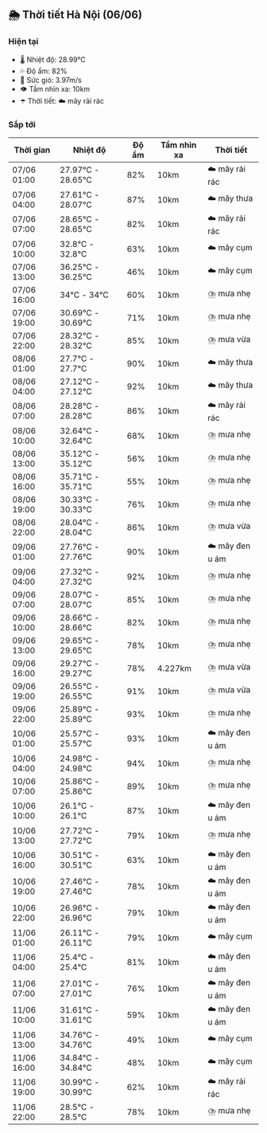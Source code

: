 ## 🌦️ Thời tiết Hà Nội (06/06)

### Hiện tại

- 🌡️ Nhiệt độ: 28.99℃
- 💦 Độ ẩm: 82%
- 💨 Sức gió: 3.97m/s
- 👁️ Tầm nhìn xa: 10km
- ☂️ Thời tiết: ☁️ mây rải rác

### Sắp tới

| Thời gian | Nhiệt độ | Độ ẩm | Tầm nhìn xa | Thời tiết |
| --- | --- | --- | --- | --- |
| 07/06 01:00 | 27.97℃ - 28.65℃ | 82% | 10km | ☁️ mây rải rác |
| 07/06 04:00 | 27.61℃ - 28.07℃ | 87% | 10km | ☁️ mây thưa |
| 07/06 07:00 | 28.65℃ - 28.65℃ | 82% | 10km | ☁️ mây rải rác |
| 07/06 10:00 | 32.8℃ - 32.8℃ | 63% | 10km | ☁️ mây cụm |
| 07/06 13:00 | 36.25℃ - 36.25℃ | 46% | 10km | ☁️ mây cụm |
| 07/06 16:00 | 34℃ - 34℃ | 60% | 10km | ⛈️ mưa nhẹ |
| 07/06 19:00 | 30.69℃ - 30.69℃ | 71% | 10km | ⛈️ mưa nhẹ |
| 07/06 22:00 | 28.32℃ - 28.32℃ | 85% | 10km | ⛈️ mưa vừa |
| 08/06 01:00 | 27.7℃ - 27.7℃ | 90% | 10km | ☁️ mây thưa |
| 08/06 04:00 | 27.12℃ - 27.12℃ | 92% | 10km | ☁️ mây thưa |
| 08/06 07:00 | 28.28℃ - 28.28℃ | 86% | 10km | ☁️ mây rải rác |
| 08/06 10:00 | 32.64℃ - 32.64℃ | 68% | 10km | ⛈️ mưa nhẹ |
| 08/06 13:00 | 35.12℃ - 35.12℃ | 56% | 10km | ⛈️ mưa nhẹ |
| 08/06 16:00 | 35.71℃ - 35.71℃ | 55% | 10km | ⛈️ mưa nhẹ |
| 08/06 19:00 | 30.33℃ - 30.33℃ | 76% | 10km | ⛈️ mưa nhẹ |
| 08/06 22:00 | 28.04℃ - 28.04℃ | 86% | 10km | ⛈️ mưa vừa |
| 09/06 01:00 | 27.76℃ - 27.76℃ | 90% | 10km | ☁️ mây đen u ám |
| 09/06 04:00 | 27.32℃ - 27.32℃ | 92% | 10km | ⛈️ mưa nhẹ |
| 09/06 07:00 | 28.07℃ - 28.07℃ | 85% | 10km | ⛈️ mưa nhẹ |
| 09/06 10:00 | 28.66℃ - 28.66℃ | 82% | 10km | ⛈️ mưa nhẹ |
| 09/06 13:00 | 29.65℃ - 29.65℃ | 78% | 10km | ⛈️ mưa nhẹ |
| 09/06 16:00 | 29.27℃ - 29.27℃ | 78% | 4.227km | ⛈️ mưa vừa |
| 09/06 19:00 | 26.55℃ - 26.55℃ | 91% | 10km | ⛈️ mưa vừa |
| 09/06 22:00 | 25.89℃ - 25.89℃ | 93% | 10km | ⛈️ mưa nhẹ |
| 10/06 01:00 | 25.57℃ - 25.57℃ | 93% | 10km | ☁️ mây đen u ám |
| 10/06 04:00 | 24.98℃ - 24.98℃ | 94% | 10km | ⛈️ mưa nhẹ |
| 10/06 07:00 | 25.86℃ - 25.86℃ | 89% | 10km | ⛈️ mưa nhẹ |
| 10/06 10:00 | 26.1℃ - 26.1℃ | 87% | 10km | ☁️ mây đen u ám |
| 10/06 13:00 | 27.72℃ - 27.72℃ | 79% | 10km | ⛈️ mưa nhẹ |
| 10/06 16:00 | 30.51℃ - 30.51℃ | 63% | 10km | ☁️ mây đen u ám |
| 10/06 19:00 | 27.46℃ - 27.46℃ | 78% | 10km | ☁️ mây đen u ám |
| 10/06 22:00 | 26.96℃ - 26.96℃ | 79% | 10km | ☁️ mây đen u ám |
| 11/06 01:00 | 26.11℃ - 26.11℃ | 79% | 10km | ☁️ mây cụm |
| 11/06 04:00 | 25.4℃ - 25.4℃ | 81% | 10km | ☁️ mây đen u ám |
| 11/06 07:00 | 27.01℃ - 27.01℃ | 76% | 10km | ☁️ mây đen u ám |
| 11/06 10:00 | 31.61℃ - 31.61℃ | 59% | 10km | ☁️ mây đen u ám |
| 11/06 13:00 | 34.76℃ - 34.76℃ | 49% | 10km | ☁️ mây cụm |
| 11/06 16:00 | 34.84℃ - 34.84℃ | 48% | 10km | ☁️ mây cụm |
| 11/06 19:00 | 30.99℃ - 30.99℃ | 62% | 10km | ☁️ mây rải rác |
| 11/06 22:00 | 28.5℃ - 28.5℃ | 78% | 10km | ⛈️ mưa nhẹ |
